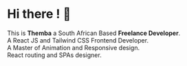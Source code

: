 # Hi there ! 👋


This is **Themba** a South African Based **Freelance Developer**. <br /> 
A React JS and Tailwind CSS Frontend Developer. <br /> 
A Master of Animation and Responsive design.  <br /> 
React routing and SPAs designer. <br /> 


